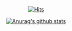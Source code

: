 <div align=center>

[![Hits](https://hits.seeyoufarm.com/api/count/incr/badge.svg?url=https%3A%2F%2Fgithub.com%2Fzzsza)](https://hits.seeyoufarm.com) 

</div>


<div align=center>

 [![Anurag's github stats](https://github-readme-stats.vercel.app/api?jong-jang=jong-jang)](https://github.com/anuraghazra/github-readme-stats)
